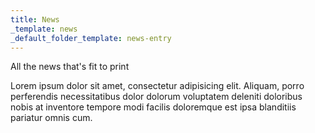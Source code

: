 ```yaml
---
title: News
_template: news
_default_folder_template: news-entry
---
```

All the news that's fit to print

Lorem ipsum dolor sit amet, consectetur adipisicing elit. Aliquam, porro perferendis necessitatibus dolor dolorum voluptatem deleniti doloribus nobis at inventore tempore modi facilis doloremque est ipsa blanditiis pariatur omnis cum.